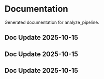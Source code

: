 # Documentation

Generated documentation for analyze_pipeline.

## Doc Update 2025-10-15

## Doc Update 2025-10-15

## Doc Update 2025-10-15
